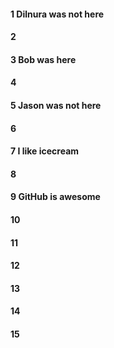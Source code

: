 #### 1 Dilnura was not here
#### 2
#### 3 Bob was here
#### 4
#### 5 Jason was not here 
#### 6
#### 7 I like icecream
#### 8
#### 9 GitHub is awesome
#### 10
#### 11
#### 12
#### 13
#### 14
#### 15